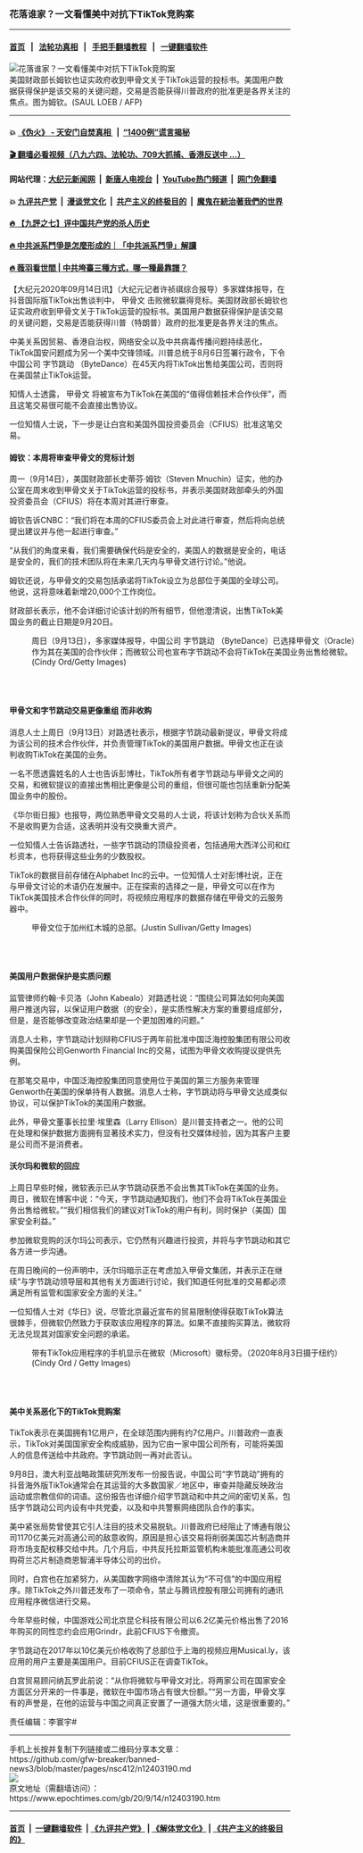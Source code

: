 ### 花落谁家？一文看懂美中对抗下TikTok竞购案
------------------------

#### [首页](https://github.com/gfw-breaker/banned-news3/blob/master/README.md) &nbsp;&nbsp;|&nbsp;&nbsp; [法轮功真相](https://github.com/begood0513/basic/blob/master/README.md)  &nbsp;&nbsp;|&nbsp;&nbsp; [手把手翻墙教程](https://github.com/gfw-breaker/guides/wiki)  &nbsp;&nbsp;|&nbsp;&nbsp; [一键翻墙软件](https://github.com/gfw-breaker/nogfw/blob/master/README.md)  



<div><img alt="花落谁家？一文看懂美中对抗下TikTok竞购案" class="attachment-djy_600_400 size-djy_600_400 wp-post-image" src="https://i.epochtimes.com/assets/uploads/2020/06/000_1TO9BQ-600x400-1.jpg"/>
<div class="caption">
 美国财政部长姆钦也证实政府收到甲骨文关于TikTok运营的投标书。美国用户数据获得保护是该交易的关键问题，交易是否能获得川普政府的批准更是各界关注的焦点。图为姆钦。(SAUL LOEB / AFP)
</div></div><hr/>

#### 💥 [《伪火》 - 天安门自焚真相 ](http://141.164.51.119:10000/videos/blog/weihuo.html)&nbsp; |&nbsp; [“1400例”谎言揭秘  ](http://141.164.51.119:10000/videos/blog/jiexi1400.html)

#### [ 🎬  翻墙必看视频（八九六四、法轮功、709大抓捕、香港反送中 ...）](https://github.com/gfw-breaker/links/blob/master/banned.md)

#### 网站代理：[大纪元新闻网](http://167.172.10.89:10080/gb/) &nbsp;|&nbsp; [新唐人电视台](http://167.172.10.89:8808/gb/)  &nbsp;|&nbsp; [YouTube热门频道](http://158.247.203.241/youtube.html) &nbsp;|&nbsp; [网门免翻墙](http://158.247.203.241:11000/show.aspx?name=ogHome)

#### 💥 [九评共产党](http://141.164.51.119:10000/videos/res/jiuping/)&nbsp; |&nbsp; [漫谈党文化](http://141.164.51.119:10000/videos/res/mtdwh/)&nbsp; |&nbsp; [共产主义的终极目的](http://141.164.51.119:10000/videos/res/zjmd/)&nbsp; |&nbsp; [魔鬼在統治著我們的世界](http://141.164.51.119:10000/videos/res/TheSpecter/)  

#### [ 🔥  【九評之七】评中国共产党的杀人历史](http://141.164.51.119:10000/videos/news/../res/jiuping/index.html)

#### [ 🔥  中共派系鬥爭是怎麼形成的｜「中共派系鬥爭」解讀](http://141.164.51.119:10000/videos/news/don02.html)

#### [ 🔥  薇羽看世間 | 中共垮臺三種方式，哪一種最靠譜？](http://141.164.51.119:10000/videos/news/weiyu01.html)

<div><p>
 【大纪元2020年09月14日讯】（大纪元记者许祯祺综合报导）多家媒体报导，在抖音国际版TikTok出售谈判中，
 <ok href="https://www.epochtimes.com/gb/tag/%E7%94%B2%E9%AA%A8%E6%96%87.html">
  甲骨文
 </ok>
 击败微软赢得竞标。美国财政部长姆钦也证实政府收到甲骨文关于TikTok运营的投标书。美国用户数据获得保护是该交易的关键问题，交易是否能获得川普（特朗普）政府的批准更是各界关注的焦点。
</p>
<p>
 中美关系因贸易、香港自治权，网络安全以及中共病毒传播问题持续恶化，TikTok国安问题成为另一个美中交锋领域。川普总统于8月6日签署行政令，下令中国公司
 <ok href="https://www.epochtimes.com/gb/tag/%E5%AD%97%E8%8A%82%E8%B7%B3%E5%8A%A8.html">
  字节跳动
 </ok>
 （ByteDance）在45天内将TikTok出售给美国公司，否则将在美国禁止TikTok运营。
</p>
<p>
 知情人士透露，
 <ok href="https://www.epochtimes.com/gb/tag/%E7%94%B2%E9%AA%A8%E6%96%87.html">
  甲骨文
 </ok>
 将被宣布为TikTok在美国的“值得信赖技术合作伙伴”，而且这笔交易很可能不会直接出售协议。
</p>
<p>
 一位知情人士说，下一步是让白宫和美国外国投资委员会（CFIUS）批准这笔交易。
</p>
<h4>
 姆钦：本周将审查甲骨文的竞标计划
</h4>
<p>
 周一（9月14日），美国财政部长史蒂芬·姆钦（Steven Mnuchin）证实，他的办公室在周末收到甲骨文关于TikTok运营的投标书，并表示美国财政部牵头的外国投资委员会（CFIUS）将在本周对其进行审查。
</p>
<p>
 姆钦告诉CNBC：“我们将在本周的CFIUS委员会上对此进行审查，然后将向总统提出建议并与他一起进行审查。”
</p>
<p>
 “从我们的角度来看，我们需要确保代码是安全的，美国人的数据是安全的，电话是安全的，我们的技术团队将在未来几天内与甲骨文进行讨论。”他说。
</p>
<p>
 姆钦还说，与甲骨文的交易包括承诺将TikTok设立为总部位于美国的全球公司。他说，这将意味着新增20,000个工作岗位。
</p>
<p>
 财政部长表示，他不会详细讨论该计划的所有细节，但他澄清说，出售TikTok美国业务的截止日期是9月20日。
</p>
<figure class="wp-caption aligncenter" id="attachment_12324405" style="width: 600px">
 <ok href="https://i.epochtimes.com/assets/uploads/2020/08/GettyImages-1263681818.jpg">
  <img alt="" class="size-large wp-image-12324405" src="https://i.epochtimes.com/assets/uploads/2020/08/GettyImages-1263681818-600x400.jpg"/>
 </ok>
 <br/><figcaption class="wp-caption-text">
  周日（9月13日），多家媒体报导，中国公司
  <ok href="https://www.epochtimes.com/gb/tag/%E5%AD%97%E8%8A%82%E8%B7%B3%E5%8A%A8.html">
   字节跳动
  </ok>
  （ByteDance）已选择甲骨文（Oracle）作为其在美国的合作伙伴；而微软公司也宣布字节跳动不会将TikTok在美国业务出售给微软。(Cindy Ord/Getty Images)
 </figcaption><br/>
</figure><br/>
<h4>
 甲骨文和字节跳动交易更像重组 而非收购
</h4>
<p>
 消息人士上周日（9月13日）对路透社表示，根据字节跳动最新提议，甲骨文将成为该公司的技术合作伙伴，并负责管理TikTok的美国用户数据。甲骨文也正在谈判收购TikTok在美国的业务。
</p>
<p>
 一名不愿透露姓名的人士也告诉彭博社，TikTok所有者字节跳动与甲骨文之间的交易，和微软提议的直接出售相比更像是公司的重组，但很可能也包括重新分配美国业务中的股份。
</p>
<p>
 《华尔街日报》也报导，两位熟悉甲骨文交易的人士说，将该计划称为合伙关系而不是收购更为合适，这表明并没有交换重大资产。
</p>
<p>
 一位知情人士告诉路透社，一些字节跳动的顶级投资者，包括通用大西洋公司和红杉资本，也将获得这些业务的少数股权。
</p>
<p>
 TikTok的数据目前存储在Alphabet Inc的云中。一位知情人士对彭博社说，正在与甲骨文讨论的术语仍在发展中。正在探索的选择之一是，甲骨文可以在作为TikTok美国技术合作伙伴的同时，将视频应用程序的数据存储在甲骨文的云服务器中。
</p>
<figure class="wp-caption aligncenter" id="attachment_11145380" style="width: 600px">
 <ok href="https://i.epochtimes.com/assets/uploads/2019/03/908201801101861.jpg">
  <img alt="" class="size-large wp-image-11145380" src="https://i.epochtimes.com/assets/uploads/2019/03/908201801101861-600x418.jpg"/>
 </ok>
 <br/><figcaption class="wp-caption-text">
  甲骨文位于加州红木城的总部。(Justin Sullivan/Getty Images)
 </figcaption><br/>
</figure><br/>
<h4>
 美国用户数据保护是实质问题
</h4>
<p>
 监管律师约翰·卡贝洛（John Kabealo）对路透社说：“围绕公司算法如何向美国用户推送内容，以保证用户数据（的安全），是实质性解决方案的重要组成部分，但是，是否能够改变政治结果却是一个更加困难的问题。”
</p>
<p>
 消息人士称，字节跳动计划辩称CFIUS于两年前批准中国泛海控股集团有限公司收购美国保险公司Genworth Financial Inc的交易，试图为甲骨文收购提议提供先例。
</p>
<p>
 在那笔交易中，中国泛海控股集团同意使用位于美国的第三方服务来管理Genworth在美国的保单持有人数据。消息人士称，字节跳动将与甲骨文达成类似协议，可以保护TikTok的美国用户数据。
</p>
<p>
 此外，甲骨文董事长拉里·埃里森（Larry Ellison）是川普支持者之一。他的公司在处理和保护数据方面拥有显著技术实力，但没有社交媒体经验，因为其客户主要是公司而不是消费者。
</p>
<h4>
 沃尔玛和微软的回应
</h4>
<p>
 上周日早些时候，微软表示已从字节跳动获悉不会出售其TikTok在美国的业务。周日，微软在博客中说：“今天，字节跳动通知我们，他们不会将TikTok在美国业务出售给微软。”“我们相信我们的建议对TikTok的用户有利，同时保护（美国）国家安全利益。”
</p>
<p>
 参加微软竞购的沃尔玛公司表示，它仍然有兴趣进行投资，并将与字节跳动和其它各方进一步沟通。
</p>
<p>
 在周日晚间的一份声明中，沃尔玛暗示正在考虑加入甲骨文集团，并表示正在继续“与字节跳动领导层和其他有关方面进行讨论，我们知道任何批准的交易都必须满足所有监管和国家安全方面的关注。”
</p>
<p>
 一位知情人士对《华日》说，尽管北京最近宣布的贸易限制使得获取TikTok算法很棘手，但微软仍然致力于获取该应用程序的算法。如果不直接购买算法，微软将无法兑现其对国家安全问题的承诺。
</p>
<figure class="wp-caption aligncenter" id="attachment_12325702" style="width: 600px">
 <ok href="https://i.epochtimes.com/assets/uploads/2020/08/TikTok-Microsoft-1200x800.jpg">
  <img alt="" class="size-large wp-image-12325702" src="https://i.epochtimes.com/assets/uploads/2020/08/TikTok-Microsoft-1200x800-600x400.jpg"/>
 </ok>
 <br/><figcaption class="wp-caption-text">
  带有TikTok应用程序的手机显示在微软（Microsoft）徽标旁。（2020年8月3日摄于纽约）(Cindy Ord / Getty Images)
 </figcaption><br/>
</figure><br/>
<h4>
 美中关系恶化下的TikTok竞购案
</h4>
<p>
 TikTok表示在美国拥有1亿用户，在全球范围内拥有约7亿用户。川普政府一直表示，TikTok对美国国家安全构成威胁，因为它由一家中国公司所有，可能将美国人的信息传送给中共政府。字节跳动则一再对此否认。
</p>
<p>
 9月8日，澳大利亚战略政策研究所发布一份报告说，中国公司“字节跳动”拥有的抖音海外版TikTok通常会在其运营的大多数国家／地区中，审查并隐藏反映政治运动或宗教信仰的词语。这份报告也详细介绍字节跳动和中共之间的密切关系，包括字节跳动公司内设有中共党委，以及和中共警察网络团队合作的事实。
</p>
<p>
 美中紧张局势曾使其它引人注目的技术交易脱轨。川普政府已经阻止了博通有限公司1170亿美元对高通公司的敌意收购，原因是担心该交易将削弱美国芯片制造商并将市场支配权移交给中共。几个月后，中共反托拉斯监管机构未能批准高通公司收购荷兰芯片制造商恩智浦半导体公司的出价。
</p>
<p>
 同时，白宫也在加紧努力，从美国数字网络中清除其认为“不可信”的中国应用程序。除TikTok之外川普还发布了一项命令，禁止与腾讯控股有限公司拥有的通讯应用程序微信进行交易。
</p>
<p>
 今年早些时候，中国游戏公司北京昆仑科技有限公司以6.2亿美元价格出售了2016年购买的同性恋约会应用Grindr，此前CFIUS下令撤资。
</p>
<p>
 字节跳动在2017年以10亿美元价格收购了总部位于上海的视频应用Musical.ly，该应用的用户主要是美国用户。目前CFIUS正在调查TikTok。
</p>
<p>
 白宫贸易顾问纳瓦罗此前说：“从你将微软与甲骨文对比，将两家公司在国家安全方面区分开来的一件事是，微软在中国市场占有很大份额。”“另一方面，甲骨文享有的声誉是，在他的运营与中国之间真正安置了一道强大防火墙，这是很重要的。”
</p>
<p>
 责任编辑：李寰宇#
</p>
</div>
<hr/>
手机上长按并复制下列链接或二维码分享本文章：<br/>
https://github.com/gfw-breaker/banned-news3/blob/master/pages/nsc412/n12403190.md <br/>
<a href='https://github.com/gfw-breaker/banned-news3/blob/master/pages/nsc412/n12403190.md'><img src='https://github.com/gfw-breaker/banned-news3/blob/master/pages/nsc412/n12403190.md.png'/></a> <br/>
原文地址（需翻墙访问）：https://www.epochtimes.com/gb/20/9/14/n12403190.htm


------------------------
#### [首页](https://github.com/gfw-breaker/banned-news3/blob/master/README.md) &nbsp;|&nbsp; [一键翻墙软件](https://github.com/gfw-breaker/nogfw/blob/master/README.md) &nbsp;| [《九评共产党》](https://github.com/gfw-breaker/9ping.md/blob/master/README.md#九评之一评共产党是什么) | [《解体党文化》](https://github.com/gfw-breaker/jtdwh.md/blob/master/README.md) | [《共产主义的终极目的》](https://github.com/gfw-breaker/gczydzjmd.md/blob/master/README.md)


<img src='http://gfw-breaker.win/banned-news3/pages/nsc412/n12403190.md' width='0px' height='0px'/>